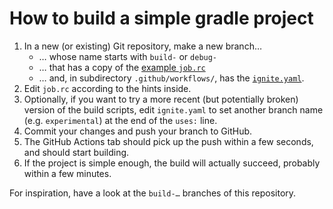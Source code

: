 ﻿
How to build a simple gradle project
====================================

1.  In a new (or existing) Git repository, make a new branch…
    * … whose name starts with `build-` or `debug-`
    * … that has a copy of the [example `job.rc`](job.rc)
    * … and, in subdirectory `.github/workflows/`,
      has the [`ignite.yaml`](ignite.yaml).
1.  Edit `job.rc` according to the hints inside.
1.  Optionally, if you want to try a more recent (but potentially broken)
    version of the build scripts, edit `ignite.yaml` to set another
    branch name (e.g. `experimental`) at the end of the `uses:` line.
1.  Commit your changes and push your branch to GitHub.
1.  The GitHub Actions tab should pick up the push within a few seconds,
    and should start building.
1.  If the project is simple enough, the build will actually succeed,
    probably within a few minutes.

For inspiration, have a look at the `build-…` branches of this repository.



